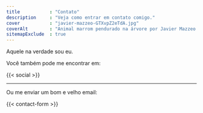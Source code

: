 ```yaml
---
title           : "Contato"
description     : "Veja como entrar em contato comigo."
cover           : "javier-mazzeo-GTXvpZ2eTdA.jpg"
coverAlt        : "Animal marrom pendurado na árvore por Javier Mazzeo."
sitemapExclude  : true
---
```


Aquele na verdade sou eu.

Você também pode me encontrar em:

{{< social >}}

---

Ou me enviar um bom e velho email:

{{< contact-form >}}
